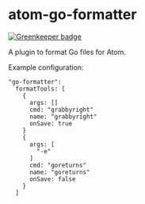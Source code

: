 # atom-go-formatter

[![Greenkeeper badge](https://badges.greenkeeper.io/bongnv/atom-go-formatter.svg)](https://greenkeeper.io/)

A plugin to format Go files for Atom.

Example configuration:
```
"go-formatter":
  formatTools: [
    {
      args: []
      cmd: "grabbyright"
      name: "grabbyright"
      onSave: true
    }
    {
      args: [
        "-e"
      ]
      cmd: "goreturns"
      name: "goreturns"
      onSave: false
    }
  ]
```

